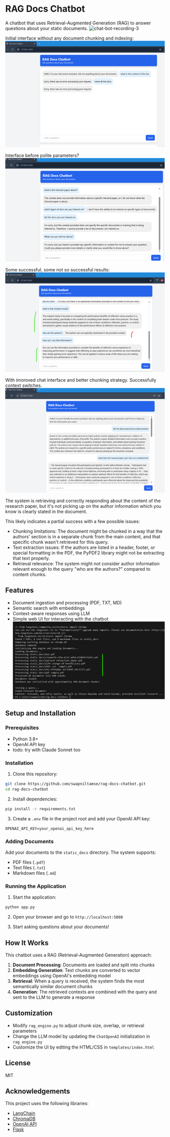 # RAG Docs Chatbot

A chatbot that uses Retrieval-Augmented Generation (RAG) to answer questions about your static documents.
![chat-bot-recording-3](https://github.com/user-attachments/assets/38d871ee-bd07-40ca-8de5-3a0073494014)



Initial interface without any document chunking and indexing:
![alt text](image.png)

Interface before polite parameters?
![alt text](image-1.png)

Some successful, some not so successful results:
![alt text](image-3.png)

With imoroved chat interface and better chunking strategy. Successfully context switches.
![alt text](image-4.png)

The system is retrieving and correctly responding about the content of the research paper, but it's not picking up on the author information which you know is clearly stated in the document.

This likely indicates a partial success with a few possible issues:

- Chunking limitations: The document might be chunked in a way that the authors' section is in a separate chunk from the main content, and that specific chunk wasn't retrieved for this query.
- Text extraction issues: If the authors are listed in a header, footer, or special formatting in the PDF, the PyPDF2 library might not be extracting that text properly.
- Retrieval relevance: The system might not consider author information relevant enough to the query "who are the authors?" compared to content chunks.
## Features

- Document ingestion and processing (PDF, TXT, MD)
- Semantic search with embeddings
- Context-aware responses using LLM
- Simple web UI for interacting with the chatbot
![alt text](image-2.png)

## Setup and Installation

### Prerequisites

- Python 3.8+
- OpenAI API key
- todo: try with Claude Sonnet too

### Installation

1. Clone this repository:
```bash
git clone https://github.com/swapniltamse/rag-docs-chatbot.git
cd rag-docs-chatbot
```

2. Install dependencies:
```bash
pip install -r requirements.txt
```

3. Create a `.env` file in the project root and add your OpenAI API key:
```
OPENAI_API_KEY=your_openai_api_key_here
```

### Adding Documents

Add your documents to the `static_docs` directory. The system supports:

- PDF files (`.pdf`)
- Text files (`.txt`)
- Markdown files (`.md`)

### Running the Application

1. Start the application:
```bash
python app.py
```

2. Open your browser and go to `http://localhost:5000`

3. Start asking questions about your documents!

## How It Works

This chatbot uses a RAG (Retrieval-Augmented Generation) approach:

1. **Document Processing**: Documents are loaded and split into chunks
2. **Embedding Generation**: Text chunks are converted to vector embeddings using OpenAI's embedding model
3. **Retrieval**: When a query is received, the system finds the most semantically similar document chunks
4. **Generation**: The retrieved contexts are combined with the query and sent to the LLM to generate a response

## Customization

- Modify `rag_engine.py` to adjust chunk size, overlap, or retrieval parameters
- Change the LLM model by updating the `ChatOpenAI` initialization in `rag_engine.py`
- Customize the UI by editing the HTML/CSS in `templates/index.html`

## License

MIT

## Acknowledgements

This project uses the following libraries:
- [LangChain](https://github.com/langchain-ai/langchain)
- [ChromaDB](https://github.com/chroma-core/chroma)
- [OpenAI API](https://platform.openai.com/)
- [Flask](https://flask.palletsprojects.com/)
